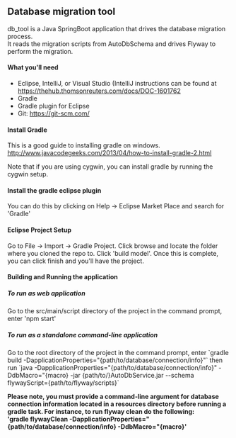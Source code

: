 <body style="padding-left: 15px;">
<h2>Database migration tool</h2>
<p>db_tool is a Java SpringBoot application that drives the database migration process.<br>
It reads the migration scripts from AutoDbSchema and drives Flyway to perform the migration.</p>

<h4>What you'll need</h4>
<ul>
  <li>Eclipse, IntelliJ, or Visual Studio (IntelliJ instructions can be found at <a href="https://thehub.thomsonreuters.com/docs/DOC-1601762">https://thehub.thomsonreuters.com/docs/DOC-1601762</a></li>
  <li>Gradle</li>
  <li>Gradle plugin for Eclipse</li>
  <li>Git: <a href="https://git-scm.com/">https://git-scm.com/</a></li>
</ul>

<h4>Install Gradle</h4>
<p>This is a good guide to installing gradle on windows. <a href="http://www.javacodegeeks.com/2013/04/how-to-install-gradle-2.html">http://www.javacodegeeks.com/2013/04/how-to-install-gradle-2.html</a>

Note that if you are using cygwin, you can install gradle by running the cygwin setup.</p>

<h4>Install the gradle eclipse plugin</h4>
<p> You can do this by clicking on Help -> Eclipse Market Place and search for 'Gradle'</p>

<h4>Eclipse Project Setup</h4>

<p>Go to File -> Import -> Gradle Project. Click browse and locate the folder where
you cloned the repo to. Click 'build model'. Once this is complete, you can click
finish and you'll have the project.</p>

<h4><span class="glyphicon glyphicon-play" aria-hidden="true"></span>Building and Running the application</h4>
<h5><b>To run as web application</b></h5>
<p>Go to the src/main/script directory of the project in the command prompt, enter 'npm start'</p>

<h5><b>To run as a standalone command-line application</b></h5>
<p>Go to the root directory of the project in the command prompt, enter `gradle build -DapplicationProperties="{path/to/database/connection/info}"` then run `java -DapplicationProperties="{path/to/database/connection/info}" -DdbMacro="{macro} -jar {path/to/}AutoDbService.jar --schema flywayScript={path/to/flyway/scripts}`</p>
<p><b>Please note, you must provide a command-line argument for database connection information located in a resources directory before running a gradle task. For instance, to run flyway clean do the following: <br>'gradle flywayClean -DapplicationProperties="{path/to/database/connection/info} -DdbMacro="{macro}'</b></p>
</body>